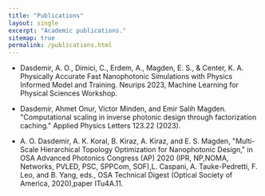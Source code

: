```yaml
---
title: "Publications"
layout: single
excerpt: "Academic publications."
sitemap: true
permalink: /publications.html
---
```


- Dasdemir, A. O., Dimici, C., Erdem, A., Magden, E. S., & Center, K. A. Physically Accurate Fast Nanophotonic Simulations with Physics Informed Model and Training. Neurips 2023, Machine Learning for Physical Sciences Workshop.

- Dasdemir, Ahmet Onur, Victor Minden, and Emir Salih Magden. "Computational scaling in inverse photonic design through factorization caching." Applied Physics Letters 123.22 (2023).

- A. O. Dasdemir, A. K. Koral, B. Kiraz, A. Kiraz, and E. S. Magden, "Multi-Scale Hierarchical Topology Optimization for Nanophotonic Design," in OSA Advanced Photonics Congress (AP) 2020 (IPR, NP,NOMA, Networks, PVLED, PSC, SPPCom, SOF),L. Caspani, A. Tauke-Pedretti, F. Leo, and B. Yang, eds., OSA Technical Digest (Optical Society of America, 2020),paper ITu4A.11.

